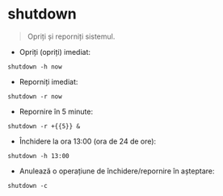 # shutdown

> Opriți și reporniți sistemul.

- Opriți (opriți) imediat:

`shutdown -h now`

- Reporniți imediat:

`shutdown -r now`

- Repornire în 5 minute:

`shutdown -r +{{5}} &`

- Închidere la ora 13:00 (ora de 24 de ore):

`shutdown -h 13:00`

- Anulează o operațiune de închidere/repornire în așteptare:

`shutdown -c`
